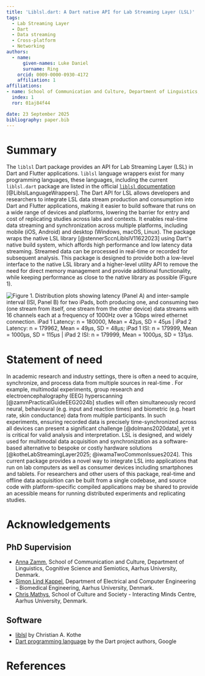 ```yaml
---
title: 'Liblsl.dart: A Dart native API for Lab Streaming Layer (LSL)'
tags:
  - Lab Streaming Layer
  - Dart
  - Data streaming
  - Cross-platform
  - Networking
authors:
  - name:
      given-names: Luke Daniel
      surname: Ring
    orcid: 0009-0000-0930-4172
    affiliation: 1
affiliations:
- name: School of Communication and Culture, Department of Linguistics, Cognitive Science and Semiotics, Aarhus University, Denmark
  index: 1
  ror: 01aj84f44

date: 23 September 2025
bibliography: paper.bib
---
```


# Summary

The `liblsl` Dart package provides an API for Lab Streaming Layer (LSL) in Dart and Flutter applications. `liblsl` language wrappers exist for many programming languages, these languages, including the current `liblsl.dart` package are listed in the official [`liblsl` documentation](https://labstreaminglayer.readthedocs.io/info/language_wrappers.html) [@LiblslLanguageWrappers]. The Dart API for LSL allows developers and researchers to integrate LSL data stream production and consumption into Dart and Flutter applications, making it easier to build software that runs on a wide range of devices and platforms, lowering the barrier for entry and cost of replicating studies across labs and contexts. It enables real-time data streaming and synchronization across multiple platforms, including mobile (iOS, Android) and desktop (Windows, macOS, Linux). The package wraps the native LSL library [@stennerSccnLiblslV11622023] using Dart's native build system, which affords high performance and low latency data streaming. Streamed data can be processed in real-time or recorded for subsequent analysis. This package is designed to provide both a low-level interface to the native LSL library and a higher-level utility API to remove the need for direct memory management and provide additional functionality, while keeping performance as close to the native library as possible (Figure 1).

![Figure 1. Distribution plots showing latency (Panel A) and inter-sample interval (ISI, Panel B) for two iPads, both producing one, and consuming two (one stream from itself, one stream from the other device) data streams with 16 channels each at a frequency of 1000Hz over a 1Gbps wired ethernet connection. iPad 1 Latency: n = 180000, Mean = 42µs, SD = 45µs | iPad 2 Latency: n = 179962, Mean = 49µs, SD = 48µs; iPad 1 ISI: n = 179999, Mean = 1000µs, SD = 115µs | iPad 2 ISI: n = 179999, Mean = 1000µs, SD = 131µs.](./figures/plot_latency_isi.png)

# Statement of need

In academic research and industry settings, there is often a need to acquire, synchronize, and process data from multiple sources in real-time . For example, multimodal experiments, group research and electroencephalography (EEG) hyperscanning [@zammPracticalGuideEEG2024b] studies will often simultaneously record neural, behavioural (e.g. input and reaction times) and biometric (e.g. heart rate, skin conductance) data from multiple participants. In such experiments, ensuring recorded data is precisely time-synchronized across all devices can present a significant challenge [@dolmans2020data], yet it is critical for valid analysis and interpretation. LSL is designed, and widely used for multimodal data acquisition and synchronization as a software-based alternative to bespoke or costly hardware solutions [@kotheLabStreamingLayer2025; @iwamaTwoCommonIssues2024]. This current package provides a novel way to integrate LSL into applications that run on lab computers as well as consumer devices including smartphones and tablets. For researchers and other users of this package, real-time and offline data acquisition can be built from a single codebase, and source code with platform-specific compiled applications may be shared to provide an acessible means for running distributed experiments and replicating studies.

# Acknowledgements

## PhD Supervision

- [Anna Zamm](https://pure.au.dk/portal/en/persons/azamm%40cc.au.dk), School of Communication and Culture, Department of Linguistics, Cognitive Science and Semiotics, Aarhus University, Denmark.
- [Simon Lind Kappel](https://pure.au.dk/portal/en/persons/slk%40ece.au.dk), Department of Electrical and Computer Engineering - Biomedical Engineering, Aarhus University, Denmark.
- [Chris Mathys](https://pure.au.dk/portal/en/persons/chmathys%40cas.au.dk), School of Culture and Society - Interacting Minds Centre, Aarhus University, Denmark.

## Software

- [liblsl](https://github.com/sccn/liblsl) by Christian A. Kothe
- [Dart programming language](https://dart.dev/) by the Dart project authors, Google

# References

